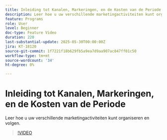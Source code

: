 ```yaml
---
title: Inleiding tot Kanalen, Markeringen, en de Kosten van de Periode
description: Leer hoe u uw verschillende marketingactiviteiten kunt organiseren en volgen.
feature: Programs
role: User
level: Beginner
doc-type: Feature Video
duration: 220
last-substantial-update: 2025-05-30T00:00:00Z
jira: KT-18120
source-git-commit: 1f7221f18b629fb5a9ea7d9aa907ac847ff01c50
workflow-type: tm+mt
source-wordcount: '34'
ht-degree: 0%

---
```



# Inleiding tot Kanalen, Markeringen, en de Kosten van de Periode

Leer hoe u uw verschillende marketingactiviteiten kunt organiseren en volgen.

>[!VIDEO](https://video.tv.adobe.com/v/3458516/?learn=on&enablevpops)
